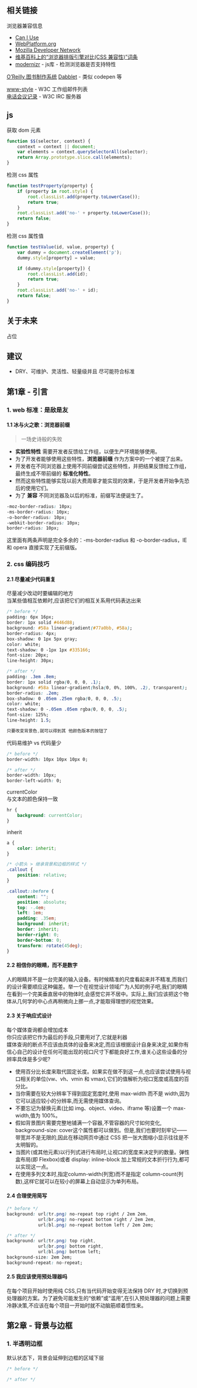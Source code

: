 ## 相关链接

浏览器兼容信息
- [Can I Use](http://caniuse.com)
- [WebPlatform.org](http://webplatform.org)
- [Mozilla Developer Network](http://developer.mozilla.org)
- [维基百科上的“浏览器排版引擎对比(CSS 兼容性)”词条](http://en.wikipedia.org/wiki/Comparison_of_layout_engines_(Cascading_Style_Sheets))
- [modernizr](https://modernizr.com/) - js库 - 检测浏览器是否支持特性

[O’Reilly 图书制作系统](https://atlas.oreilly.com/)
[Dabblet](http://dabblet.com/) - 类似 codepen 等

[www-style](http://lists.w3.org/Archives/Public/www-style) - W3C 工作组邮件列表  
[电话会议记录](http://irc.w3.org/) - W3C IRC 服务器
  
## js
获取 dom 元素
```js
function $$(selector, context) {
    context = context || document;
    var elements = context.querySelectorAll(selector);
    return Array.prototype.slice.call(elements);
}
```

检测 css 属性
```js
function testProperty(property) {
    if (property in root.style) {
        root.classList.add(property.toLowerCase());
        return true;
    }
    root.classList.add('no-' + property.toLowerCase());
    return false;
}
```

检测 css 属性值
```js
function testValue(id, value, property) {
    var dummy = document.createElement('p');
    dummy.style[property] = value;

    if (dummy.style[property]) {
        root.classList.add(id);
        return true;
    }
    root.classList.add('no-' + id);
    return false;
}
```

## 关于未来
占位

## 建议
- DRY、可维护、灵活性、轻量级并且 尽可能符合标准

## 第1章 - 引言
### 1. web 标准：是敌是友
#### 1.1 冰与火之歌：浏览器前缀

> 一场史诗般的失败

- **实验性特性** 需要开发者反馈给工作组，以便生产环境能够使用。
- 为了开发者能够使用这些特性，**浏览器前缀** 作为方案中的一个被提了出来。
- 开发者在不同浏览器上使用不同前缀尝试这些特性，并把结果反馈给工作组，最终生成不带前缀的 **标准化特性**。
- 然而这些特性能够实现以前大费周章才能实现的效果，于是开发者开始争先恐后的使用它们。
- 为了 **兼容** 不同浏览器及以后的标准，前缀写法便诞生了。

```css
-moz-border-radius: 10px; 
-ms-border-radius: 10px; 
-o-border-radius: 10px; 
-webkit-border-radius: 10px; 
border-radius: 10px;
```
这里面有两条声明是完全多余的：-ms-border-radius 和 -o-border-radius，IE 和 opera 直接实现了无前缀版。

### 2. css 编码技巧
#### 2.1 尽量减少代码重复
尽量减少改动时要编辑的地方  
当某些值相互依赖时,应该把它们的相互关系用代码表达出来

```css
/* before */
padding: 6px 16px;
border: 1px solid #446d88;
background: #58a linear-gradient(#77a0bb, #58a);
border-radius: 4px;
box-shadow: 0 1px 5px gray;
color: white;
text-shadow: 0 -1px 1px #335166;
font-size: 20px;
line-height: 30px;

/* after */
padding: .3em .8em;
border: 1px solid rgba(0, 0, 0, .1);
background: #58a linear-gradient(hsla(0, 0%, 100%, .2), transparent);
border-radius: .2em;
box-shadow: 0 .05em .25em rgba(0, 0, 0, .5);
color: white;
text-shadow: 0 -.05em .05em rgba(0, 0, 0, .5);
font-size: 125%;
line-height: 1.5;

只要改变背景色,就可以得到其 他颜色版本的按钮了
```

代码易维护 vs 代码量少
```css
/* before */
border-width: 10px 10px 10px 0;

/* after */
border-width: 10px;
border-left-width: 0;
```

currentColor  
与文本的颜色保持一致
```css
hr {
    background: currentColor;
}
```

inherit
```css
a {
    color: inherit;
}

/* 小箭头 > 继承背景和边框的样式 */
.callout {
    position: relative;
}

.callout::before {
    content: "";
    position: absolute;
    top: -.4em;
    left: 1em;
    padding: .35em;
    background: inherit;
    border: inherit;
    border-right: 0;
    border-bottom: 0;
    transform: rotate(45deg);
}
```

#### 2.2 相信你的眼睛，而不是数字
人的眼睛并不是一台完美的输入设备。有时候精准的尺度看起来并不精准,而我们的设计需要顺应这种偏差。举一个在视觉设计领域广为人知的例子吧,我们的眼睛在看到一个完美垂直居中的物体时,会感觉它并不居中。实际上,我们应该把这个物体从几何学的中心点再稍微向上挪一点,才能取得理想的视觉效果。

#### 2.3 关于响应式设计
每个媒体查询都会增加成本  
你只应该把它作为最后的手段,只要用对了,它就是利器  
媒体查询的断点不应该由具体的设备来决定,而应该根据设计自身来决定,如果你有信心自己的设计在任何可能出现的视口尺寸下都能良好工作,谁关心这些设备的分辨率具体是多少呢?

- 使用百分比长度来取代固定长度。如果实在做不到这一点,也应该尝试使用与视口相关的单位(vw、vh、vmin 和 vmax),它们的值解析为视口宽度或高度的百分比。
- 当你需要在较大分辨率下得到固定宽度时,使用 max-width 而不是 width,因为它可以适应较小的分辨率,而无需使用媒体查询。
- 不要忘记为替换元素(比如 img、object、video、iframe 等)设置一个 max-width,值为 100%。
- 假如背景图片需要完整地铺满一个容器,不管容器的尺寸如何变化, background-size: cover这个属性都可以做到。但是,我们也要时刻牢记——带宽并不是无限的,因此在移动网页中通过 CSS 把一张大图缩小显示往往是不太明智的。
- 当图片(或其他元素)以行列式进行布局时,让视口的宽度来决定列的数量。弹性盒布局(即 Flexbox)或者 display: inline-block 加上常规的文本折行行为,都可以实现这一点。
- 在使用多列文本时,指定column-width(列宽)而不是指定 column-count(列数),这样它就可以在较小的屏幕上自动显示为单列布局。

#### 2.4 合理使用简写
```css
/* before */
background: url(tr.png) no-repeat top right / 2em 2em,
            url(br.png) no-repeat bottom right / 2em 2em,
            url(bl.png) no-repeat bottom left / 2em 2em;

/* after */
background: url(tr.png) top right,
            url(br.png) bottom right,
            url(bl.png) bottom left;
background-size: 2em 2em;
background-repeat: no-repeat;
```

#### 2.5 我应该使用预处理器吗
在每个项目开始时使用纯 CSS,只有当代码开始变得无法保持 DRY 时,才切换到预处理器的方案。为了避免可能发生的“依赖”或“滥用”,在引入预处理器的问题上需要冷静决策,不应该在每个项目一开始时就不动脑筋顺着惯性来。

## 第2章 - 背景与边框
### 1. 半透明边框
默认状态下，背景会延伸到边框的区域下层

```css
/* before */

/* after */
```